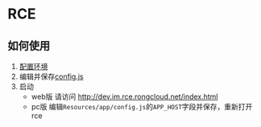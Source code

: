# RCE

## 如何使用

1. [配置环境](http://gitlab.rongcloud.net/web-team/docs/blob/master/rce/depend.md)
2. 编辑并保存[config.js](config.js)
3. 启动
    - web版
    请访问 http://dev.im.rce.rongcloud.net/index.html
    - pc版
    编辑`Resources/app/config.js`的`APP_HOST`字段并保存，重新打开rce
